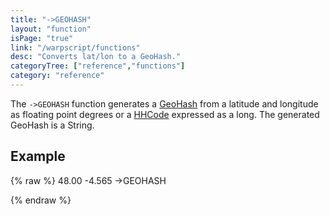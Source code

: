 ```yaml
---
title: "->GEOHASH"
layout: "function"
isPage: "true"
link: "/warpscript/functions"
desc: "Converts lat/lon to a GeoHash."
categoryTree: ["reference","functions"]
category: "reference"
---
```

 

The `->GEOHASH` function generates a [GeoHash](https://en.wikipedia.org/wiki/Geohash) from a latitude and longitude as floating point degrees or a [HHCode](https://en.wikipedia.org/wiki/HHCode) expressed as a long. The generated GeoHash is a String.

## Example ##

{% raw %}
<warp10-warpscript-widget backend="{{backend}}"  exec-endpoint="{{execEndpoint}}">48.00 -4.565
->GEOHASH


</warp10-warpscript-widget>
{% endraw %}        
